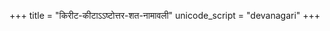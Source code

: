 +++
title = "किरीट-कीटाऽऽष्टोत्तर-शत-नामावली"
unicode_script = "devanagari"
+++

<div class="js_include" url="/kAvya/content/TIkA/padyam/rAjArAmasuta-shankaraH/stotram/kirITa-kITAShTottara-shata-nAmAvalI"  newLevelForH1="2" includeTitle="true"> </div>  

